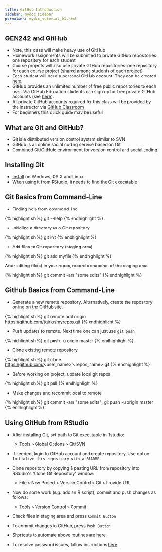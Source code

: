 ```yaml
---
title: GitHub Introduction
sidebar: mydoc_sidebar
permalink: mydoc_tutorial_01.html 
---
```


## GEN242 and GitHub 

+ Note, this class will make heavy use of GitHub 
+ Homework assignments will be submitted to private GitHub repositories: one repository for each student
+ Course projects will also use private GitHub repositories: one repository for each course project (shared among students of each project)
+ Each student will need a personal GitHub account. They can be created [here](https://github.com/personal).
+ GitHub provides an unlimited number of free public repositories to each user. Via GitHub Education students can sign up for free private GitHub accounts (see [here](https://education.github.com)).
+ All private GitHub accounts required for this class will be provided by the instructor via [GitHub Classroom](https://classroom.github.com/)
+ For beginners this [quick guide](https://guides.github.com/activities/hello-world/) may be useful

## What are Git and GitHub?

+ Git is a distributed version control system similar to SVN
+ GitHub is an online social coding service based on Git 
+ Combined Git/GitHub: environment for version control and social coding

## Installing Git
+ [Install](http://git-scm.com/book/en/Getting-Started-Installing-Git) on Windows, OS X and Linux
+ When using it from RStudio, it needs to find the Git executable

## Git Basics from Command-Line

+ Finding help from command-line 

{% highlight sh %}
git <command> --help
{% endhighlight %}

+ Initialize a directory as a Git repository

{% highlight sh %}
git init
{% endhighlight %}
	
+ Add files to Git repository (staging area) 

{% highlight sh %}
git add myfile
{% endhighlight %}

After editing file(s) in your repos, record a snapshot of the staging area 

{% highlight sh %}
git commit -am "some edits"
{% endhighlight %}


## GitHub Basics from Command-Line

+ Generate a new remote repository. Alternatively, create the repository online on the GitHub site.

{% highlight sh %}
git remote add origin https://github.com/tgirke/myrepos.git
{% endhighlight %}

+ Push updates to remote. Next time one can just use `git push`

{% highlight sh %}
git push -u origin master
{% endhighlight %}

+ Clone existing remote repository
    
{% highlight sh %}
git clone https://github.com/<user_name>/<repos_name>.git
{% endhighlight %}

+ Before working on project, update local git repos 

{% highlight sh %}
git pull 
{% endhighlight %}

+ Make changes and recommit local to remote 

{% highlight sh %}
git commit -am "some edits"; git push -u origin master
{% endhighlight %}


## Using GitHub from RStudio
+ After installing Git, set path to Git executable in Rstudio: 
	+ Tools `>` Global Options `>` Git/SVN

+ If needed, login to GitHub account and create repository. Use option `Initialize this repository with a README`. 

+ Clone repository by copying & pasting URL from repository into RStudio's 'Clone Git Repository' window: 
    + File `>` New Project `>` Version Control `>` Git `>` Provide URL

+ Now do some work (_e.g._ add an R script), commit and push changes as follows: 
    + Tools `>` Version Control `>` Commit

+ Check files in staging area and press `Commit Button`

+ To commit changes to GitHub, press `Push Button`

+ Shortcuts to automate above routines are [here](https://support.rstudio.com/hc/en-us/articles/200711853-Keyboard-Shortcuts)

+ To resolve password issues, follow instructions [here](https://github.com/jennybc/stat540_2014/blob/master/seminars/seminar92_git.md). 


